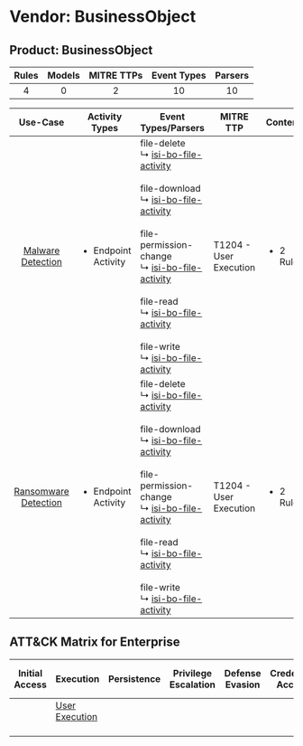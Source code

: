 Vendor: BusinessObject
======================
Product: BusinessObject
-----------------------
| Rules | Models | MITRE TTPs | Event Types | Parsers |
|:-----:|:------:|:----------:|:-----------:|:-------:|
|   4   |   0    |     2      |     10      |   10    |

|                              Use-Case                               | Activity Types                      | Event Types/Parsers                                                                                                                                                                                                                                                                                                                                                                                                                                                                                                   | MITRE TTP                  | Content                   |
|:-------------------------------------------------------------------:| ----------------------------------- | --------------------------------------------------------------------------------------------------------------------------------------------------------------------------------------------------------------------------------------------------------------------------------------------------------------------------------------------------------------------------------------------------------------------------------------------------------------------------------------------------------------------- | -------------------------- | ------------------------- |
|    [Malware Detection](../UseCases/usecase_malware_detection.md)    | <ul><li>Endpoint Activity</li></ul> |  file-delete<br> ↳ [isi-bo-file-activity](../Parsers/parserContent_isi-bo-file-activity.md)<br><br> file-download<br> ↳ [isi-bo-file-activity](../Parsers/parserContent_isi-bo-file-activity.md)<br><br> file-permission-change<br> ↳ [isi-bo-file-activity](../Parsers/parserContent_isi-bo-file-activity.md)<br><br> file-read<br> ↳ [isi-bo-file-activity](../Parsers/parserContent_isi-bo-file-activity.md)<br><br> file-write<br> ↳ [isi-bo-file-activity](../Parsers/parserContent_isi-bo-file-activity.md)<br> | T1204 - User Execution<br> | <ul><li>2 Rules</li></ul> |
| [Ransomware Detection](../UseCases/usecase_ransomware_detection.md) | <ul><li>Endpoint Activity</li></ul> |  file-delete<br> ↳ [isi-bo-file-activity](../Parsers/parserContent_isi-bo-file-activity.md)<br><br> file-download<br> ↳ [isi-bo-file-activity](../Parsers/parserContent_isi-bo-file-activity.md)<br><br> file-permission-change<br> ↳ [isi-bo-file-activity](../Parsers/parserContent_isi-bo-file-activity.md)<br><br> file-read<br> ↳ [isi-bo-file-activity](../Parsers/parserContent_isi-bo-file-activity.md)<br><br> file-write<br> ↳ [isi-bo-file-activity](../Parsers/parserContent_isi-bo-file-activity.md)<br> | T1204 - User Execution<br> | <ul><li>2 Rules</li></ul> |

ATT&CK Matrix for Enterprise
----------------------------
| Initial Access | Execution                                                           | Persistence | Privilege Escalation | Defense Evasion | Credential Access | Discovery | Lateral Movement | Collection | Command and Control | Exfiltration | Impact |
| -------------- | ------------------------------------------------------------------- | ----------- | -------------------- | --------------- | ----------------- | --------- | ---------------- | ---------- | ------------------- | ------------ | ------ |
|                | [User Execution](https://attack.mitre.org/techniques/T1204)<br><br> |             |                      |                 |                   |           |                  |            |                     |              |        |
